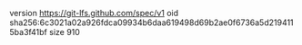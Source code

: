 version https://git-lfs.github.com/spec/v1
oid sha256:6c3021a02a926fdca09934b6daa619498d69b2ae0f6736a5d2194115ba3f41bf
size 910
